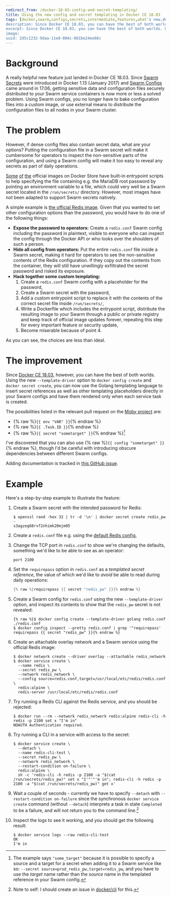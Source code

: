```yaml
---
redirect_from: /docker-18-03-config-and-secret-templating/
title: Using the new config and secret templating in Docker CE 18.03
tags: [docker,swarm,configs,secrets,intermediate,features,what's new,docker ce]
description: Since Docker CE 18.03, you can have the best of both worlds. Using the new --template-driver option to docker config create and docker secret create, you can insert secret references as well as other templating placeholders directly in your Swarm configs, evaluated at task creation time.
excerpt: Since Docker CE 18.03, you can have the best of both worlds. Using the new --template-driver option to docker config create and docker secret create, you can insert secret references as well as other templating placeholders directly in your Swarm configs, evaluated at task creation time.
image:
uuid: 2d5c1232-9daa-11e8-804c-0b1be24ee66c
---
```


# Background

A really helpful new feature just landed in Docker CE 18.03. Since [Swarm Secrets](https://docs.docker.com/engine/swarm/secrets/) were introduced in Docker 1.13 (January 2017) and [Swarm Configs](https://docs.docker.com/engine/swarm/configs/) came around in 17.06, getting sensitive data and configuration files securely distributed to your Swarm service containers is now more or less a solved problem. Using Swarm configs, you no longer have to bake configuration files into a custom image, or use external means to distribute the configuration files to all nodes in your Swarm cluster.

# The problem

However, if dense config files also contain secret data, what are your options? Putting the configuration file in a Swarm secret will make it cumbersome for operators to inspect the non-sensitive parts of the configuration, and using a Swarm config will make it too easy to reveal any secrets as part of daily operations.

[Some](https://store.docker.com/images/mariadb) [of](https://store.docker.com/images/wordpress) [the](https://store.docker.com/images/postgres) official images on Docker Store have built-in entrypoint scripts to help specifying the file containing e.g. the MariaDB root password by pointing an environment variable to a file, which could very well be a Swarm secret located in the `/run/secrets/` directory. However, most images have not been adapted to support Swarm secrets natively.

A simple example is [the official Redis image](https://store.docker.com/images/redis). Given that you wanted to set other configuration options than the password, you would have to do one of the following things:

* **Expose the password to operators:** Create a `redis.conf` Swarm config including the password in plaintext, visible to everyone who can inspect the config through the Docker API or who looks over the shoulders of such a person.
* **Hide all config from operators:** Put the entire `redis.conf` file inside a Swarm secret, making it hard for operators to see the non-sensitive contents of the Redis configuration. If they copy out the contents from the container, they will still have unwillingly exfiltrated the secret password and risked its exposure.
* **Hack together some custom templating:**
  1. Create a `redis.conf` Swarm config with a placeholder for the password,
  2. Create a Swarm secret with the password,
  3. Add a custom entrypoint script to replace it with the contents of the correct secret file inside `/run/secrets/`,
  4. Write a Dockerfile which includes the entrypoint script, distribute the resulting image to your Swarm through a public or private registry and keep track of official image updates forever, repeating this step for every important feature or security update,
  5. Become miserable because of point 4.

As you can see, the choices are less than ideal.

# The improvement

Since [Docker CE 18.03](https://docs.docker.com/release-notes/docker-ce/#18030-ce-2018-03-21), however, you can have the best of both worlds. Using the new `--template-driver` option to `docker config create` and `docker secret create`, you can now use the Golang templating language to insert secret references as well as other templating placeholders directly in your Swarm configs and have them rendered only when each service task is created.

The possibilities listed in the relevant pull request on the [Moby project](https://github.com/moby/moby/pull/33702) are:

* {% raw %}`{{ env "VAR" }}`{% endraw %}
* {% raw %}`{{ .Task.ID }}`{% endraw %}
* {% raw %}`{{ secret "sometarget" }}`{% endraw %}[^1]

I've discovered that you can also use {% raw %}`{{ config "sometarget" }}`{% endraw %}, though I'd be careful with introducing obscure dependencies between different Swarm configs.

Adding documentation is tracked in [this GitHub issue](https://github.com/docker/docker.github.io/issues/6207).

# Example

Here's a step-by-step example to illustrate the feature:

1. Create a Swarm secret with the intended password for Redis:

   ```console
   $ openssl rand -hex 32 | tr -d '\n' | docker secret create redis_pw -
   s3agzeg68rvf2nhimk20mjm05
   ```

2. Create a `redis.conf` file e.g. using the [default Redis config](http://download.redis.io/redis-stable/redis.conf),

3. Change the TCP port in `redis.conf` to show we're changing the defaults, something we'd like to be able to see as an operator:

   ```text
   port 2100
   ```

4. Set the `requirepass` option in `redis.conf` as a _templated secret reference_, the value of which we'd like to _avoid_ be able to read during daily operations:

   ```go
   {% raw %}requirepass {{ secret "redis_pw" }}{% endraw %}
   ```

5. Create a Swarm config for `redis.conf` using the new `--template-driver` option, and inspect its contents to show that the `redis_pw` secret is not revealed:

   ```console
   {% raw %}$ docker config create --template-driver golang redis.conf ./redis.conf
   $ docker config inspect --pretty redis.conf | grep '^requirepass'
   requirepass {{ secret "redis_pw" }}{% endraw %}
   ```

6. Create an attachable overlay network and a Swarm service using the official Redis image:

   ```console
   $ docker network create --driver overlay --attachable redis_network
   $ docker service create \
     --name redis \
     --secret redis_pw \
     --network redis_network \
     --config source=redis.conf,target=/usr/local/etc/redis/redis.conf \
     redis:alpine \
     redis-server /usr/local/etc/redis/redis.conf
   ```

7. Try running a Redis CLI against the Redis service, and you should be rejected:

   ```console
   $ docker run --rm --network redis_network redis:alpine redis-cli -h redis -p 2100 set x "I'm in"
   NOAUTH Authentication required.
   ```

8. Try running a CLI in a service with access to the secret:

   ```console
   $ docker service create \
     --detach \
     --name redis-cli-test \
     --secret redis_pw \
     --network redis_network \
     --restart-condition on-failure \
     redis:alpine \
     sh -c 'redis-cli -h redis -p 2100 -a "$(cat /run/secrets/redis_pw)" set x "I'"'"'m in"; redis-cli -h redis -p 2100 -a "$(cat /run/secrets/redis_pw)" get x'
   ```

9. Wait a couple of seconds - currently we have to specify `--detach` with `--restart-condition on-failure` since the synchronous `docker service create` command (without `--detach`) interprets a task in state `Completed` to be a failure, and will not return you to the command line.[^2]

10. Inspect the logs to see it working, and you should get the following result:

    ```console
    $ docker service logs --raw redis-cli-test
    OK
    I'm in
    ```

[^1]: The example says ```"some_target"``` because it is possible to specify a source and a target for a secret when adding it to a Swarm service like so: ```--secret source=prod_redis_pw,target=redis_pw```, and you have to use the _target_ name rather than the _source_ name in the templated reference in your Swarm config.
[^2]: Note to self: I should create an issue in [docker/cli](https://github.com/docker/cli) for this.
